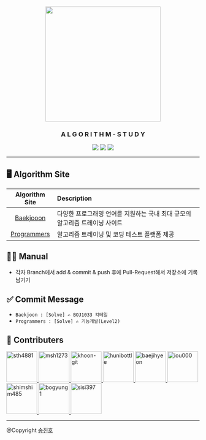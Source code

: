 <div align="center">
  <h3><img src="https://media.vlpt.us/images/exploit017/post/9863e36f-651e-4878-a4e7-53449d4cb93c/algorithm-2.png" height="300"/></h3>
  <h3>A L G O R I T H M - S T U D Y</h3>
  <img src="https://img.shields.io/badge/c++-%2300599C.svg?style=for-the-badge&logo=c%2B%2B&logoColor=white"/>
  <img src="https://img.shields.io/badge/java-%23ED8B00.svg?style=for-the-badge&logo=java&logoColor=white"/>
  <img src="https://img.shields.io/badge/python-3670A0?style=for-the-badge&logo=python&logoColor=ffdd54"/>
</div>

---

## 🖥 Algorithm Site

|              Algorithm Site               | Description                                                                 |
| :---------------------------------------: | :-------------------------------------------------------------------------- |
|   [Baekjooon](https://www.acmicpc.net/)   | 다양한 프로그래밍 언어를 지원하는 국내 최대 규모의 알고리즘 트레이닝 사이트 |
| [Programmers](https://programmers.co.kr/) | 알고리즘 트레이닝 및 코딩 테스트 플랫폼 제공                                |

## 👨‍💻 Manual

- 각자 Branch에서 add & commit & push 후에 Pull-Request해서 저장소에 기록 남기기

## ✅ Commit Message
- `Baekjoon : [Solve] ✍ BOJ1033 칵테일`
- `Programmers : [Solve] ✍ 기능개발(Level2)`

## 🤝 Contributers

<a href = "https://github.com/sth4881">
  <img src="https://avatars.githubusercontent.com/u/46771903?v=4" alt="sth4881" width="80" style="max-width:100%" />
</a>
<a href = "https://github.com/msh1273">
  <img src="https://avatars.githubusercontent.com/u/55138034?v=4" alt="msh1273" width="80" style="max-width:100%" />
</a>
<a href = "https://github.com/khoon-git">
  <img src="https://avatars.githubusercontent.com/u/71899948?v=4" alt="khoon-git" width="80" style="max-width:100%" />
</a>
<a href = "https://github.com/hunibottle">
  <img src="https://avatars.githubusercontent.com/u/96459377?v=4" alt="hunibottle" width="80" style="max-width:100%" />
</a>
<a href = "https://github.com/baejihyeon">
  <img src="https://avatars.githubusercontent.com/u/51259368?v=4" alt="baejihyeon" width="80" style="max-width:100%" />
</a>
<a href = "https://github.com/iou000">
  <img src="https://avatars.githubusercontent.com/u/68727627?v=4" alt="iou000" width="80" style="max-width:100%" />
</a>
<a href = "https://github.com/shimshim485">
  <img src="https://avatars.githubusercontent.com/u/50603345?v=4" alt="shimshim485" width="80" style="max-width:100%" />
</a>
<a href = "https://github.com/bogyung1">
  <img src="https://avatars.githubusercontent.com/u/48551273?v=4" alt="bogyung1" width="80" style="max-width:100%" />
</a>
<a href = "https://github.com/sisi397">
  <img src="https://avatars.githubusercontent.com/u/74189924?v=4" alt="sisi397" width="80" style="max-width:100%" />
</a>

---

@Copyright <a href = "https://github.com/sth4881">송진호</a>
